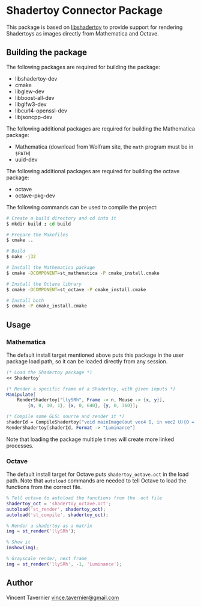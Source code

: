 # Shadertoy Connector Package

This package is based on [libshadertoy](https://gitlab.inria.fr/vtaverni/libshadertoy)
to provide support for rendering Shadertoys as images directly from Mathematica
and Octave.

## Building the package

The following packages are required for building the package:

* libshadertoy-dev
* cmake
* libglew-dev
* libboost-all-dev
* libglfw3-dev
* libcurl4-openssl-dev
* libjsoncpp-dev

The following additional packages are required for building the Mathematica
package:

* Mathematica (download from Wolfram site, the `math` program must be in `$PATH`)
* uuid-dev

The following additional packages are required for building the octave package:

* octave
* octave-pkg-dev

The following commands can be used to compile the project:

```bash
# Create a build directory and cd into it
$ mkdir build ; cd build

# Prepare the Makefiles
$ cmake ..

# Build
$ make -j32

# Install the Mathematica package
$ cmake -DCOMPONENT=st_mathematica -P cmake_install.cmake

# Install the Octave library
$ cmake -DCOMPONENT=st_octave -P cmake_install.cmake

# Install both
$ cmake -P cmake_install.cmake
```

## Usage

### Mathematica

The default install target mentioned above puts this package in the user package
load path, so it can be loaded directly from any session.

```mathematica
(* Load the Shadertoy package *)
<< Shadertoy`

(* Render a specific frame of a Shadertoy, with given inputs *)
Manipulate[
	RenderShadertoy["llySRh", Frame -> n, Mouse -> {x, y}],
		{n, 0, 10, 1}, {x, 0, 640}, {y, 0, 360}];

(* Compile some GLSL source and render it *)
shaderId = CompileShadertoy["void mainImage(out vec4 O, in vec2 U){O = vec4(sin(iTime*.1), cos(iTime*.1), length(U/iResolution.xy));}"];
RenderShadertoy[shaderId, Format -> "Luminance"]
```

Note that loading the package multiple times will create more linked processes.

### Octave

The default install target for Octave puts `shadertoy_octave.oct` in the load
path. Note that `autoload` commands are needed to tell Octave to load the
functions from the correct file.

```matlab
% Tell octave to autoload the functions from the .oct file
shadertoy_oct = 'shadertoy_octave.oct';
autoload('st_render', shadertoy_oct);
autoload('st_compile', shadertoy_oct);

% Render a shadertoy as a matrix
img = st_render('llySRh');

% Show it
imshow(img);

% Grayscale render, next frame
img = st_render('llySRh', -1, 'Luminance');
```

## Author

Vincent Tavernier <vince.tavernier@gmail.com>
